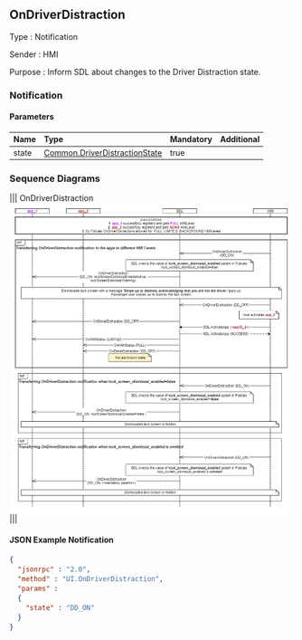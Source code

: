 ## OnDriverDistraction

Type
: Notification

Sender
: HMI

Purpose
: Inform SDL about changes to the Driver Distraction state.

### Notification

#### Parameters

|Name|Type|Mandatory|Additional|
|:---|:---|:--------|:---------|
|state|[Common.DriverDistractionState](../../common/enums/#driverdistractionstate)|true||

### Sequence Diagrams
|||
OnDriverDistraction
![OnDriverDistraction](./assets/OnDriverDistraction.png)
|||

#### JSON Example Notification
```json
{
  "jsonrpc" : "2.0",
  "method" : "UI.OnDriverDistraction",
  "params" :
  {
    "state" : "DD_ON"
  }
}
```
